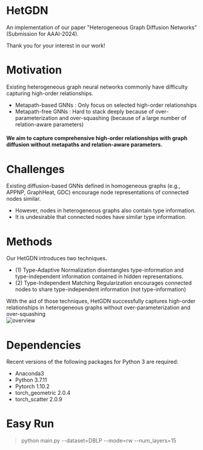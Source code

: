 # HetGDN
An implementation of our paper "Heterogeneous Graph Diffusion Networks" (Submission for AAAI-2024).

Thank you for your interest in our work!  

# Motivation  
Existing heterogeneous graph neural networks commonly have difficulty capturing high-order relationships.  
- Metapath-based GNNs : Only focus on selected high-order relationships  
- Metapath-free GNNs : Hard to stack deeply because of over-parameterization and over-squashing (because of a large number of relation-aware parameters)
#### We aim to capture comprehensive high-order relationships with graph diffusion without metapaths and relation-aware parameters.  

# Challenges    
Existing diffusion-based GNNs defined in homogeneous graphs (e.g., APPNP, GraphHeat, GDC) encourage node representations of connected nodes similar.  
- However, nodes in heterogeneous graphs also contain type information.
- It is undesirable that connected nodes have similar type information.

# Methods  
Our HetGDN introduces two techniques.  
- (1) Type-Adaptive Normalization disentangles type-information and type-independent information contained in hidden representations.   
- (2) Type-Independent Matching Regularization encourages connected nodes to share type-independent information (not type-information)    

With the aid of those techniques, HetGDN successfully captures high-order relationships in heterogeneous graphs without over-parameterization and over-squashing  
![overview](https://github.com/SeongJinAhn/HetGDN/assets/37531907/189708a2-b88f-412c-a65c-9f80d5771912)


# Dependencies
Recent versions of the following packages for Python 3 are required:

* Anaconda3
* Python 3.7.11  
* Pytorch 1.10.2  
* torch_geometric 2.0.4  
* torch_scatter 2.0.9  

# Easy Run
> python main.py --dataset=DBLP --mode=rw --num_layers=15
